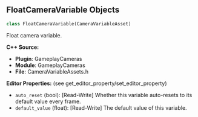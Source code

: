 ## FloatCameraVariable Objects

```python
class FloatCameraVariable(CameraVariableAsset)
```

Float camera variable.

**C++ Source:**

- **Plugin**: GameplayCameras
- **Module**: GameplayCameras
- **File**: CameraVariableAssets.h

**Editor Properties:** (see get_editor_property/set_editor_property)

- ``auto_reset`` (bool):  [Read-Write] Whether this variable auto-resets to its default value every frame.
- ``default_value`` (float):  [Read-Write] The default value of this variable.

<a id="unreal.DoubleCameraVariable"></a>